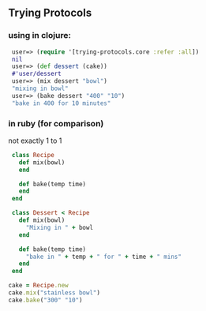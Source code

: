 ## Trying Protocols


### using in clojure:

```clojure
 user=> (require '[trying-protocols.core :refer :all])
 nil
 user=> (def dessert (cake))
 #'user/dessert
 user=> (mix dessert "bowl")
 "mixing in bowl"
 user=> (bake dessert "400" "10")
 "bake in 400 for 10 minutes"
```

### in ruby (for comparison)
not exactly 1 to 1 

 
```ruby
 class Recipe
   def mix(bowl)
   end

   def bake(temp time)
   end
 end

 class Dessert < Recipe
   def mix(bowl)
     "Mixing in " + bowl
   end

   def bake(temp time)
     "bake in " + temp + " for " + time + " mins" 
   end
 end

cake = Recipe.new
cake.mix("stainless bowl")
cake.bake("300" "10")
```
